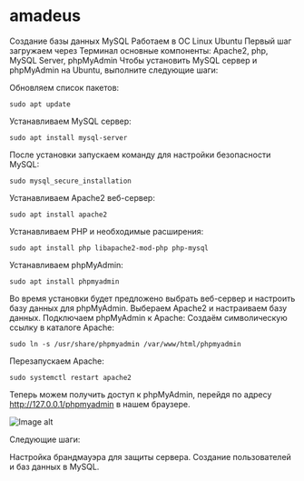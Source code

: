 # amadeus
Создание базы данных MySQL
Работаем в ОС Linux Ubuntu
Первый шаг загружаем через Терминал основные компоненты: Apache2, php, MySQL Server, phpMyAdmin
Чтобы установить MySQL сервер и phpMyAdmin на Ubuntu, выполните следующие шаги:

Обновляем список пакетов:

```sudo apt update```

Устанавливаем MySQL сервер:

```sudo apt install mysql-server```

После установки запускаем команду для настройки безопасности MySQL:

```sudo mysql_secure_installation```

Устанавливаем Apache2 веб-сервер:

```sudo apt install apache2```

Устанавливаем PHP и необходимые расширения:

```sudo apt install php libapache2-mod-php php-mysql```

Устанавливаем phpMyAdmin:

```sudo apt install phpmyadmin```

Во время установки будет предложено выбрать веб-сервер и настроить базу данных для phpMyAdmin. Выбераем Apache2 и настраиваем базу данных.
Подключаем phpMyAdmin к Apache:
Создаём символическую ссылку в каталоге Apache:

```sudo ln -s /usr/share/phpmyadmin /var/www/html/phpmyadmin```

Перезапускаем Apache:

```sudo systemctl restart apache2```

Теперь можем получить доступ к phpMyAdmin, перейдя по адресу http://127.0.0.1/phpmyadmin в нашем браузере.

![Image alt](https://github.com/{username}/{repository}/raw/{branch}/{path}/image.png)


Следующие шаги:

Настройка брандмауэра для защиты сервера.
Создание пользователей и баз данных в MySQL.
